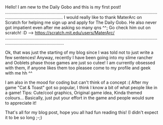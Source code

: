 Hello! I am new to the Daily Gobo and this is my first post!
...........................................................................................................................................................................
I would really like to thank MaterArc on Scratch for helping me sign up and apply for The Daily Gobo. He also never got impatient even after me asking so many qns ^^;
Go check him out on scratch! :D --> https://scratch.mit.edu/users/MaterArc/
............................................................................................................................................................................

Ok, that was just the starting of my blog since I was told not to just write a few sentences!
Anyway, recently I have been going into my slime rancher and Ooblets phase those games are just so cutee! 
I am currently obsessed with them, if anyone likes them too pleasee come to my profile and geek with me hh ^^

I am also in the mood for coding but can't think of a concept :(
After my game "Cat & Toast" got so popular, I think I know a bit of what people like in a game! 
Tips: Cute/cool graphics, Original game idea, Kinda themed colours... Basically, just put your effort in the game and people would sure to appreciate it!

That's all for my blog post, hope you all had fun reading this! (I didn't expect it to be so long ;-;)